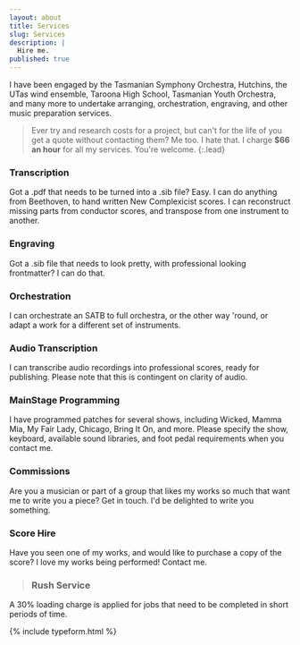 ```yaml
---
layout: about
title: Services
slug: Services
description: |
  Hire me.
published: true
---
```


I have been engaged by the Tasmanian Symphony Orchestra, Hutchins, the UTas wind ensemble, Taroona High School, Tasmanian Youth Orchestra, and many more to undertake arranging, orchestration, engraving, and other music preparation services.

> Ever try and research costs for a project, but can't for the life of you get a quote without contacting them? Me too. I hate that. I charge **$66 an hour** for all my services. You're welcome.
{:.lead}


### Transcription
Got a .pdf that needs to be turned into a .sib file? Easy. I can do anything from Beethoven, to hand written New Complexicist scores. I can reconstruct missing parts from conductor scores, and transpose from one instrument to another.

### Engraving
Got a .sib file that needs to look pretty, with professional looking frontmatter? I can do that.

### Orchestration
I can orchestrate an SATB to full orchestra, or the other way 'round, or adapt a work for a different set of instruments. 

### Audio Transcription
I can transcribe audio recordings into professional scores, ready for publishing. Please note that this is contingent on clarity of audio.

### MainStage Programming
I have programmed patches for several shows, including Wicked, Mamma Mia, My Fair Lady, Chicago, Bring It On, and more. Please specify the show, keyboard, available sound libraries, and foot pedal requirements when you contact me.


### Commissions
Are you a musician or part of a group that likes my works so much that want me to write you a piece? Get in touch. I'd be delighted to write you something.

### Score Hire
Have you seen one of my works, and would like to purchase a copy of the score? I love my works being performed! Contact me.

> ### Rush Service
A 30% loading charge is applied for jobs that need to be completed in short periods of time.

{% include typeform.html %}
